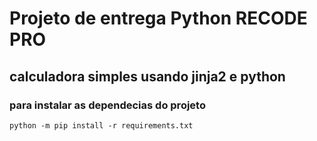 # Projeto de entrega Python RECODE PRO

## calculadora simples usando jinja2 e python 


### para instalar as dependecias do projeto

`python -m pip install -r requirements.txt`